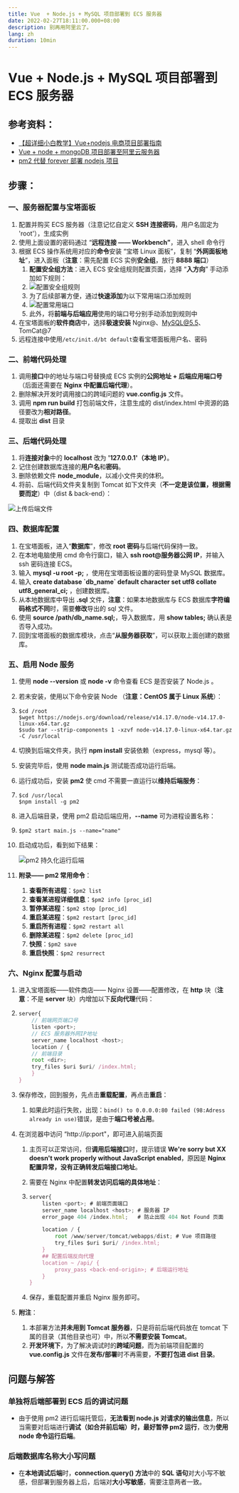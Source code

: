 ```yaml
---
title: Vue  + Node.js + MySQL 项目部署到 ECS 服务器
date: 2022-02-27T18:11:00.000+08:00
description: 别再用阿里云了。
lang: zh
duration: 10min
---
```


# Vue + Node.js + MySQL 项目部署到 ECS 服务器

## 参考资料：

- [【超详细小白教学】Vue+nodejs 电商项目部署指南](https://blog.csdn.net/weixin_43786756/article/details/112982951?utm_medium=distribute.pc_feed_404.none-task-blog-2~default~BlogCommendFromBaidu~Rate-1.control404&depth_1-utm_source=distribute.pc_feed_404.none-task-blog-2~default~BlogCommendFromBaidu~Rate-1.control40)
- [Vue + node + mongoDB 项目部署至阿里云服务器](https://segmentfault.com/a/1190000022921908)
- [pm2 代替 forever 部署 nodejs 项目](https://www.jianshu.com/p/57742768e947)

## 步骤：

### 一、服务器配置与宝塔面板

1. 配置并购买 ECS 服务器（注意记忆自定义 **SSH 连接密码**，用户名固定为 'root'），生成实例
2. 使用上面设置的密码通过 “**远程连接 —— Workbench”**，进入 shell 命令行
3. 根据 ECS 操作系统用对应的**命令**安装 “宝塔 Linux 面板”，复制 “**外网面板地址**”，进入面板（**注意**：需先配置 ECS 实例**安全组**，放行 **8888 端口**）
   1. **配置安全组方法**：进入 ECS 安全组规则配置页面，选择 “**入方向**” 手动添加如下规则：
   2. ![配置安全组规则](../../assets/vue-node-mysql-deployment/ecs-security-rules.webp)
   3. 为了后续部署方便，通过**快速添加**为以下常用端口添加规则
   4. ![配置常用端口](../../assets/vue-node-mysql-deployment/quick-add.webp)
   5. 此外，将**前端与后端应用**使用的端口号分别手动添加到规则中
4. 在宝塔面板的**软件商店**中，选择**极速安装** Nginx@、MySQL@5.5、TomCat@7
5. 远程连接中使用`/etc/init.d/bt default`查看宝塔面板用户名、密码

### 二、前端代码处理

1. 调用**接口**中的地址与端口号替换成 ECS 实例的**公网地址 + 后端应用端口号**（后面还需要在 **Nginx 中配置后端代理**）。
1. 删除解决开发时调用接口的跨域问题的 **vue.config.js** 文件。
1. 调用 **npm run build** 打包前端文件，注意生成的 dist/index.html 中资源的路径要改为**相对路径**。
1. 提取出 **dist** 目录

### 三、后端代码处理

1. 将**连接对象**中的 **localhost** 改为 **'127.0.0.1'（本地 IP）**。
2. 记住创建数据库连接的**用户名**和**密码**。
3. 删除依赖文件 **node_module**，以减小文件夹的体积。
4. 将前、后端代码文件夹复制到 Tomcat 如下文件夹（**不一定是该位置，根据需要而定**）中（dist & back-end）：

![上传后端文件](../../assets/vue-node-mysql-deployment/backend-dir.webp)

### 四、数据库配置

1. 在宝塔面板，进入“**数据库**”，修改 **root 密码**与后端代码保持一致。
2. 在本地电脑使用 cmd 命令行窗口，输入 **ssh root@服务器公网 IP**，并输入 ssh 密码连接 ECS。
3. 输入 **mysql -u root -p;** ，使用在宝塔面板设置的密码登录 MySQL 数据库。
4. 输入 **create database \`db_name\` default character set utf8 collate utf8_general_ci;** ，创建数据库。
5. 从本地数据库中导出 **.sql** 文件，**注意**：如果本地数据库与 ECS 数据库**字符编码格式不同**时，需要**修改**导出的 sql 文件。
6. 使用 **source /path/db_name.sql;**，导入数据库，用 **show tables;** 确认表是否导入成功。
7. 回到宝塔面板的数据库模块，点击“**从服务器获取**”，可以获取上面创建的数据库。

### 五、启用 Node 服务

1. 使用 **node --version** 或 **node -v** 命令查看 ECS 是否安装了 Node.js 。
2. 若未安装，使用以下命令安装 Node （**注意：CentOS 属于 Linux 系统**）：
3. ```shell
   $cd /root
   $wget https://nodejs.org/download/release/v14.17.0/node-v14.17.0-linux-x64.tar.gz
   $sudo tar --strip-components 1 -xzvf node-v14.17.0-linux-x64.tar.gz -C /usr/local
   ```
4. 切换到后端文件夹，执行 **npm install** 安装依赖（express，mysql 等）。
5. 安装完毕后，使用 **node main.js** 测试能否成功运行后端。
6. 运行成功后，安装 **pm2** 使 cmd 不需要一直运行以**维持后端服务**：
7. ```shell
   $cd /usr/local
   $npm install -g pm2
   ```
8. 进入后端目录，使用 pm2 启动后端应用，**--name** 可为进程设置名称：
9. ```shell
   $pm2 start main.js --name="name"
   ```
10. 启动成功后，看到如下结果：

    ![pm2 持久化运行后端](../../assets/vue-node-mysql-deployment/4.webp)

11. **附录—— pm2 常用命令**：
    1. **查看所有进程**：`$pm2 list`
    2. **查看某进程详细信息**：`$pm2 info [proc_id]`
    3. **暂停某进程**：`$pm2 stop [proc_id]`
    4. **重启某进程**：`$pm2 restart [proc_id]`
    5. **重启所有进程**：`$pm2 restart all`
    6. **删除某进程**：`$pm2 delete [proc_id]`
    7. **快照**：`$pm2 save`
    8. **重启快照**：`$pm2 resurrect`

### 六、Nginx 配置与启动

1. 进入宝塔面板——软件商店—— Nginx 设置——配置修改，在 **http** 块（**注意**：不是 **server** 块）内增加以下**反向代理**代码：
2. ```js
   server{
       // 前端网页端口号
       listen <port>;
       // ECS 服务器外网IP地址
       server_name localhost <host>;
       location / {
       // 前端目录
       root <dir>;
       try_files $uri $uri/ /index.html;
       }
   }
   ```
3. 保存修改，回到服务，先点击**重载配置**，再点击**重启**：
   1. 如果此时运行失败，出现：`bind() to 0.0.0.0:80 failed (98:Adress already in use)`错误，是由于**端口号被占用**。
4. 在浏览器中访问 “http://ip:port"，即可进入前端页面

   1. 主页可以正常访问，但**调用后端接口**时，提示错误 **We're sorry but XX doesn't work properly without JavaScript enabled**，原因是 **Nginx 配置异常，没有正确转发后端接口地址**。
   2. 需要在 Nginx 中配置**转发访问后端的具体地址**：
   3. ```js
      server{
          listen <port>; # 前端页面端口
          server_name localhost <host>; # 服务器 IP
          error_page 404 /index.html;	# 防止出现 404 Not Found 页面

          location / {
              root /www/server/tomcat/webapps/dist; # Vue 项目路径
              try_files $uri $uri/ /index.html;
          }
          ## 配置后端反向代理
          location ~ /api/ {
              proxy_pass <back-end-origin>; # 后端运行地址
          }
      }
      ```

   4. 保存，重载配置并重启 Nginx 服务即可。

5. **附注**：
   1. 本部署方法**并未用到 Tomcat 服务器**，只是将前后端代码放在 tomcat 下属的目录（其他目录也可）中，所以**不需要安装 Tomcat**。
   2. **开发环境下**，为了解决调试时的**跨域问题**，而为前端项目配置的 **vue.config.js** 文件在**发布/部署**时不再需要，**不要打包进 dist 目录**。

## 问题与解答

### 单独将后端部署到 ECS 后的调试问题

- 由于使用 pm2 进行后端托管后，**无法看到 node.js 对请求的输出信息**，所以当需要对后端进行**调试（如合并前后端）**时，最好**暂停 pm2 运行**，改为**使用 node 命令运行后端**。

### 后端数据库名称大小写问题

- 在**本地调试后端**时，**connection.query() 方法**中的 **SQL 语句**对大小写不敏感，但部署到服务器上后，后端对**大小写敏感**，需要注意两者一致。
